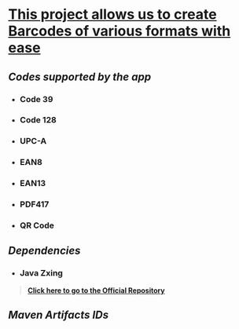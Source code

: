 # <ins>This project allows us to create Barcodes of various formats with ease</ins>

## _**Codes supported by the app**_ 

* ### Code 39
* ### Code 128
* ###  UPC-A
* ### EAN8
* ### EAN13
* ### PDF417
* ### QR Code

## _**Dependencies**_ 
* ### Java Zxing
> [__Click here to go to the Official Repository__](https://github.com/zxing/zxing)

## _**Maven Artifacts IDs**_ 
